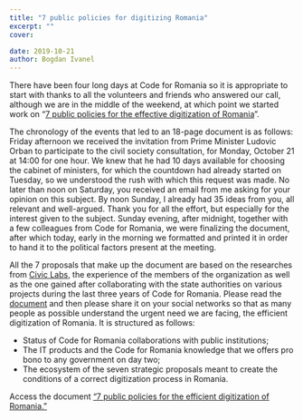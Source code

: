 ```yaml
---
title: "7 public policies for digitizing Romania"
excerpt: ""
cover:

date: 2019-10-21
author: Bogdan Ivanel
---
```


There have been four long days at Code for Romania so it is appropriate to start with thanks to all the volunteers and friends who answered our call, although we are in the middle of the weekend, at which point we started work on “[7 public policies for the effective digitization of Romania](https://docs.google.com/forms/d/e/1FAIpQLSflLxT-xW6g0gV-DQF0f3Hhuf-zAC-TaanWBng3QIrAGUZspQ/viewform)”.

The chronology of the events that led to an 18-page document is as follows: Friday afternoon we received the invitation from Prime Minister Ludovic Orban to participate to the civil society consultation, for Monday, October 21 at 14:00 for one hour. We knew that he had 10 days available for choosing the cabinet of ministers, for which the countdown had already started on Tuesday, so we understood the rush with which this request was made. No later than noon on Saturday, you received an email from me asking for your opinion on this subject. By noon Sunday, I already had 35 ideas from you, all relevant and well-argued. Thank you for all the effort, but especially for the interest given to the subject. Sunday evening, after midnight, together with a few colleagues from Code for Romania, we were finalizing the document, after which today, early in the morning we formatted and printed it in order to hand it to the political factors present at the meeting.

All the 7 proposals that make up the document are based on the researches from [Civic Labs](https://civiclabs.ro), the experience of the members of the organization as well as the one gained after collaborating with the state authorities on various projects during the last three years of Code for Romania. Please read the [document](https://docs.google.com/forms/d/e/1FAIpQLSflLxT-xW6g0gV-DQF0f3Hhuf-zAC-TaanWBng3QIrAGUZspQ/viewform) and then please share it on your social networks so that as many people as possible understand the urgent need we are facing, the efficient digitization of Romania.
It is structured as follows:

- Status of Code for Romania collaborations with public institutions;
- The IT products and the Code for Romania knowledge that we offers pro bono to any government on day two;
- The ecosystem of the seven strategic proposals meant to create the conditions of a correct digitization process in Romania.

Access the document [“7 public policies for the efficient digitization of Romania.”](https://docs.google.com/forms/d/e/1FAIpQLSflLxT-xW6g0gV-DQF0f3Hhuf-zAC-TaanWBng3QIrAGUZspQ/viewform)

